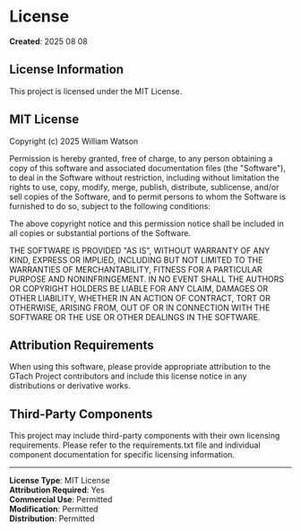 # License

**Created**: 2025 08 08

## License Information

This project is licensed under the MIT License.

## MIT License

Copyright (c) 2025 William Watson

Permission is hereby granted, free of charge, to any person obtaining a copy
of this software and associated documentation files (the "Software"), to deal
in the Software without restriction, including without limitation the rights
to use, copy, modify, merge, publish, distribute, sublicense, and/or sell
copies of the Software, and to permit persons to whom the Software is
furnished to do so, subject to the following conditions:

The above copyright notice and this permission notice shall be included in all
copies or substantial portions of the Software.

THE SOFTWARE IS PROVIDED "AS IS", WITHOUT WARRANTY OF ANY KIND, EXPRESS OR
IMPLIED, INCLUDING BUT NOT LIMITED TO THE WARRANTIES OF MERCHANTABILITY,
FITNESS FOR A PARTICULAR PURPOSE AND NONINFRINGEMENT. IN NO EVENT SHALL THE
AUTHORS OR COPYRIGHT HOLDERS BE LIABLE FOR ANY CLAIM, DAMAGES OR OTHER
LIABILITY, WHETHER IN AN ACTION OF CONTRACT, TORT OR OTHERWISE, ARISING FROM,
OUT OF OR IN CONNECTION WITH THE SOFTWARE OR THE USE OR OTHER DEALINGS IN THE
SOFTWARE.

## Attribution Requirements

When using this software, please provide appropriate attribution to the GTach Project contributors and include this license notice in any distributions or derivative works.

## Third-Party Components

This project may include third-party components with their own licensing requirements. Please refer to the requirements.txt file and individual component documentation for specific licensing information.

---

**License Type**: MIT License  
**Attribution Required**: Yes  
**Commercial Use**: Permitted  
**Modification**: Permitted  
**Distribution**: Permitted
